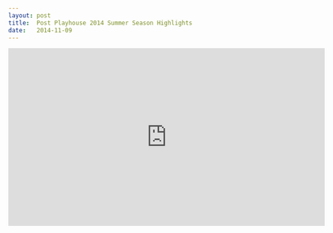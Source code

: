 ```yaml
---
layout: post
title:  Post Playhouse 2014 Summer Season Highlights
date:   2014-11-09
---
```


<div class="video">
  <iframe width="640" height="360" src="https://www.youtube.com/embed/Y7Nn56A3Dd8?rel=0&amp;showinfo=0" frameborder="0" allowfullscreen></iframe>
</div>
